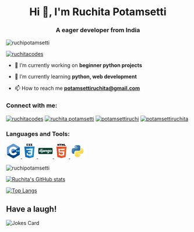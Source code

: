 
<!--
**ruchipotamsetti/ruchipotamsetti** is a ✨ _special_ ✨ repository because its `README.md` (this file) appears on your GitHub profile.

Here are some ideas to get you started:

 
- 🌱 I’m currently learning ...
- 👯 I’m looking to collaborate on ...
- 🤔 I’m looking for help with ...
- 💬 Ask me about ...
- 📫 How to reach me: ...
- 😄 Pronouns: ...
- ⚡ Fun fact: ...
-->

<h1 align="center">Hi 👋, I'm Ruchita Potamsetti</h1>
<h3 align="center">A eager developer from India</h3>

<p align="left"> <img src="https://komarev.com/ghpvc/?username=ruchipotamsetti&label=Profile%20views&color=0e75b6&style=flat" alt="ruchipotamsetti" /> </p>

<p align="left"> <a href="https://twitter.com/ruchitacodes" target="blank"><img src="https://img.shields.io/twitter/follow/ruchitacodes?logo=twitter&style=for-the-badge" alt="ruchitacodes" /></a> </p>

- 🔭 I’m currently working on **beginner python projects**

- 🌱 I’m currently learning **python, web development**

- 📫 How to reach me **potamsettiruchita@gmail.com**

<h3 align="left">Connect with me:</h3>
<p align="left">
<a href="https://twitter.com/ruchitacodes" target="blank"><img align="center" src="https://cdn.jsdelivr.net/npm/simple-icons@3.0.1/icons/twitter.svg" alt="ruchitacodes" height="30" width="40" /></a>
<a href="https://linkedin.com/in/ruchita potamsetti" target="blank"><img align="center" src="https://cdn.jsdelivr.net/npm/simple-icons@3.0.1/icons/linkedin.svg" alt="ruchita potamsetti" height="30" width="40" /></a>
<a href="https://www.hackerrank.com/potamsettiruchi" target="blank"><img align="center" src="https://cdn.jsdelivr.net/npm/simple-icons@3.0.1/icons/hackerrank.svg" alt="potamsettiruchi" height="30" width="40" /></a>
<a href="https://www.leetcode.com/potamsettiruchita" target="blank"><img align="center" src="https://cdn.jsdelivr.net/npm/simple-icons@3.0.1/icons/leetcode.svg" alt="potamsettiruchita" height="30" width="40" /></a>
</p>



<h3 align="left">Languages and Tools:</h3>
<p align="left"> <a href="https://www.w3schools.com/cpp/" target="_blank"> <img src="https://raw.githubusercontent.com/devicons/devicon/master/icons/cplusplus/cplusplus-original.svg" alt="cplusplus" width="40" height="40"/> </a> <a href="https://www.w3schools.com/css/" target="_blank"> <img src="https://raw.githubusercontent.com/devicons/devicon/master/icons/css3/css3-original-wordmark.svg" alt="css3" width="40" height="40"/> </a> <a href="https://www.djangoproject.com/" target="_blank"> <img src="https://raw.githubusercontent.com/devicons/devicon/master/icons/django/django-original.svg" alt="django" width="40" height="40"/> </a> <a href="https://www.w3.org/html/" target="_blank"> <img src="https://raw.githubusercontent.com/devicons/devicon/master/icons/html5/html5-original-wordmark.svg" alt="html5" width="40" height="40"/> </a> <a href="https://www.python.org" target="_blank"> <img src="https://raw.githubusercontent.com/devicons/devicon/master/icons/python/python-original.svg" alt="python" width="40" height="40"/> </a> </p>


<p><img align="center" src="https://github-readme-streak-stats.herokuapp.com/?user=ruchipotamsetti&" alt="ruchipotamsetti" /></p>


[![Ruchita's GitHub stats](https://github-readme-stats.vercel.app/api?username=ruchipotamsetti&hide=contribs,prs,issues&show_icons=true&theme=nightowl)](https://github.com/ruchipotamsetti/github-readme-stats)


[![Top Langs](https://github-readme-stats.vercel.app/api/top-langs/?username=ruchipotamsetti&layout=compact&theme=nightowl)](https://github.com/ruchipotamsetti/github-readme-stats)


## Have a laugh!
![Jokes Card](https://readme-jokes.vercel.app/api?username=ruchipotamsetti&theme=nightowl&borderColor=NULL)
